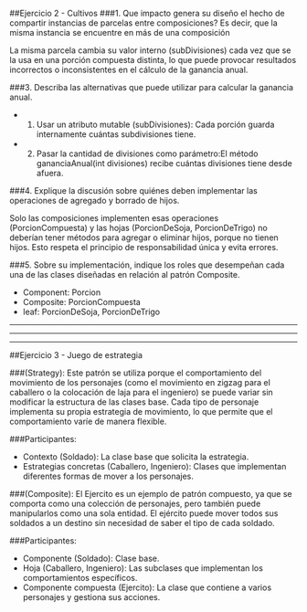 ##Ejercicio 2 - Cultivos
###1. Que impacto genera su diseño el hecho de compartir instancias de parcelas entre composiciones? Es decir, que la misma instancia se encuentre en más de una composición

La misma parcela cambia su valor interno (subDivisiones) cada vez que se la usa en una porción compuesta distinta, lo que puede provocar resultados incorrectos o inconsistentes en el cálculo de la ganancia anual.

###3. Describa las alternativas que puede utilizar para calcular la ganancia anual.

- 1) Usar un atributo mutable (subDivisiones): Cada porción guarda internamente cuántas subdivisiones tiene.
- 2) Pasar la cantidad de divisiones como parámetro:El método gananciaAnual(int divisiones) recibe cuántas divisiones tiene desde afuera.

###4. Explique la discusión sobre quiénes deben implementar las operaciones de agregado y borrado de hijos.

Solo las composiciones implementen esas operaciones (PorcionCompuesta) y las hojas (PorcionDeSoja, PorcionDeTrigo) no deberían tener métodos para agregar o eliminar hijos, porque no tienen hijos. Esto respeta el principio de responsabilidad única y evita errores.

###5. Sobre su implementación, indique los roles que desempeñan cada una de las clases diseñadas en relación al patrón Composite.

- Component: Porcion
- Composite: PorcionCompuesta
- leaf: PorcionDeSoja, PorcionDeTrigo

***
***
***

##Ejercicio 3 - Juego de estrategia

###(Strategy): Este patrón se utiliza porque el comportamiento del movimiento de los personajes (como el movimiento en zigzag para el caballero o la colocación de laja para el ingeniero) se puede variar sin modificar la estructura de las clases base. Cada tipo de personaje implementa su propia estrategia de movimiento, lo que permite que el comportamiento varíe de manera flexible.

###Participantes:

- Contexto (Soldado): La clase base que solicita la estrategia.
- Estrategias concretas (Caballero, Ingeniero): Clases que implementan diferentes formas de mover a los personajes.

###(Composite): El Ejercito es un ejemplo de patrón compuesto, ya que se comporta como una colección de personajes, pero también puede manipularlos como una sola entidad. El ejército puede mover todos sus soldados a un destino sin necesidad de saber el tipo de cada soldado.

###Participantes:

- Componente (Soldado): Clase base.
- Hoja (Caballero, Ingeniero): Las subclases que implementan los comportamientos específicos.
- Componente compuesta (Ejercito): La clase que contiene a varios personajes y gestiona sus acciones.